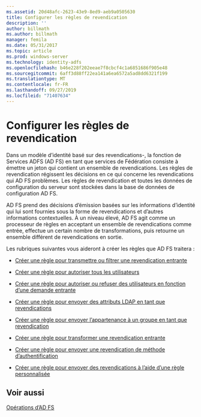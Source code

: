 ```yaml
---
ms.assetid: 20d48afc-2623-43e9-8ed9-aeb9a0505630
title: Configurer les règles de revendication
description: ''
author: billmath
ms.author: billmath
manager: femila
ms.date: 05/31/2017
ms.topic: article
ms.prod: windows-server
ms.technology: identity-adfs
ms.openlocfilehash: b46e228f202eeae7f8cbcf4c1a6851686f905e48
ms.sourcegitcommit: 6aff3d88ff22ea141a6ea6572a5ad8dd6321f199
ms.translationtype: MT
ms.contentlocale: fr-FR
ms.lasthandoff: 09/27/2019
ms.locfileid: "71407634"
---
```

# <a name="configure-claim-rules"></a>Configurer les règles de revendication

Dans un modèle d’identité basé sur des revendications\-, la fonction de Services ADFS (AD FS) en tant que services de Fédération consiste à émettre un jeton qui contient un ensemble de revendications. Les règles de revendication régissent les décisions en ce qui concerne les revendications qui AD FS problèmes. Les règles de revendication et toutes les données de configuration du serveur sont stockées dans la base de données de configuration AD FS.  
  
AD FS prend des décisions d’émission basées sur les informations d’identité qui lui sont fournies sous la forme de revendications et d’autres informations contextuelles. À un niveau élevé, AD FS agit comme un processeur de règles en acceptant un ensemble de revendications comme entrée, effectue un certain nombre de transformations, puis retourne un ensemble différent de revendications en sortie. 

Les rubriques suivantes vous aideront à créer les règles que AD FS traitera : 
  
-   [Créer une règle pour transmettre ou filtrer une revendication entrante](../../ad-fs/operations/Create-a-Rule-to-Pass-Through-or-Filter-an-Incoming-Claim.md)  
  
-   [Créer une règle pour autoriser tous les utilisateurs](../../ad-fs/operations/Create-a-Rule-to-Permit-All-Users.md)  
  
-   [Créer une règle pour autoriser ou refuser des utilisateurs en fonction d’une demande entrante](../../ad-fs/operations/Create-a-Rule-to-Permit-or-Deny-Users-Based-on-an-Incoming-Claim.md)  
  
-   [Créer une règle pour envoyer des attributs LDAP en tant que revendications](../../ad-fs/operations/Create-a-Rule-to-Send-LDAP-Attributes-as-Claims.md)  
  
-   [Créer une règle pour envoyer l’appartenance à un groupe en tant que revendication](../../ad-fs/operations/Create-a-Rule-to-Send-Group-Membership-as-a-Claim.md)  
  
-   [Créer une règle pour transformer une revendication entrante](../../ad-fs/operations/Create-a-Rule-to-Transform-an-Incoming-Claim.md)  
  
-   [Créer une règle pour envoyer une revendication de méthode d’authentification](../../ad-fs/operations/Create-a-Rule-to-Send-an-Authentication-Method-Claim.md)  
  
-   [Créer une règle pour envoyer des revendications à l’aide d’une règle personnalisée](../../ad-fs/operations/Create-a-Rule-to-Send-Claims-Using-a-Custom-rule.md)  

## <a name="see-also"></a>Voir aussi  
[Opérations d’AD FS](../../ad-fs/AD-FS-2016-Operations.md) 
